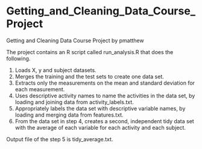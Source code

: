 # Getting_and_Cleaning_Data_Course_Project
Getting and Cleaning Data Course Project by pmatthew

The project contains an R script called run_analysis.R that does the following.

 1. Loads X, y and subject datasets. 
 2. Merges the training and the test sets to create one data set.
 3. Extracts only the measurements on the mean and standard deviation for each measurement.
 4. Uses descriptive activity names to name the activities in the data set, by loading and joining data from activity_labels.txt. 
 5. Appropriately labels the data set with descriptive variable names, by loading and merging data from features.txt. 
 6. From the data set in step 4, creates a second, independent tidy data set with the average of each variable for each activity and each subject.

Output file of the step 5 is tidy_average.txt. 
